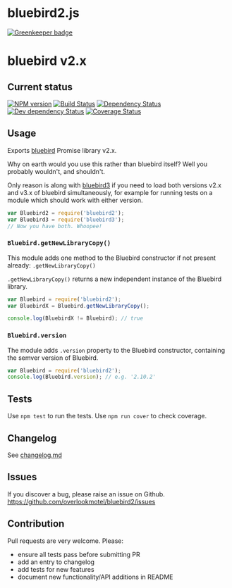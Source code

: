 # bluebird2.js

[![Greenkeeper badge](https://badges.greenkeeper.io/overlookmotel/bluebird2.svg)](https://greenkeeper.io/)

# bluebird v2.x

## Current status

[![NPM version](https://img.shields.io/npm/v/bluebird2.svg)](https://www.npmjs.com/package/bluebird2)
[![Build Status](https://img.shields.io/travis/overlookmotel/bluebird2/master.svg)](http://travis-ci.org/overlookmotel/bluebird2)
[![Dependency Status](https://img.shields.io/david/overlookmotel/bluebird2.svg)](https://david-dm.org/overlookmotel/bluebird2)
[![Dev dependency Status](https://img.shields.io/david/dev/overlookmotel/bluebird2.svg)](https://david-dm.org/overlookmotel/bluebird2)
[![Coverage Status](https://img.shields.io/coveralls/overlookmotel/bluebird2/master.svg)](https://coveralls.io/r/overlookmotel/bluebird2)

## Usage

Exports [bluebird](https://www.npmjs.com/package/bluebird) Promise library v2.x.

Why on earth would you use this rather than bluebird itself? Well you probably wouldn't, and shouldn't.

Only reason is along with [bluebird3](https://www.npmjs.com/package/bluebird3) if you need to load both versions v2.x and v3.x of bluebird simultaneously, for example for running tests on a module which should work with either version.

```js
var Bluebird2 = require('bluebird2');
var Bluebird3 = require('bluebird3');
// Now you have both. Whoopee!
```

### `Bluebird.getNewLibraryCopy()`

This module adds one method to the Bluebird constructor if not present already: `.getNewLibraryCopy()`

`.getNewLibraryCopy()` returns a new independent instance of the Bluebird library.

```js
var Bluebird = require('bluebird2');
var BluebirdX = Bluebird.getNewLibraryCopy();

console.log(BluebirdX != Bluebird); // true
```

### `Bluebird.version`

The module adds `.version` property to the Bluebird constructor, containing the semver version of Bluebird.

```js
var Bluebird = require('bluebird2');
console.log(Bluebird.version); // e.g. '2.10.2'
```

## Tests

Use `npm test` to run the tests. Use `npm run cover` to check coverage.

## Changelog

See [changelog.md](https://github.com/overlookmotel/bluebird2/blob/master/changelog.md)

## Issues

If you discover a bug, please raise an issue on Github. https://github.com/overlookmotel/bluebird2/issues

## Contribution

Pull requests are very welcome. Please:

* ensure all tests pass before submitting PR
* add an entry to changelog
* add tests for new features
* document new functionality/API additions in README
